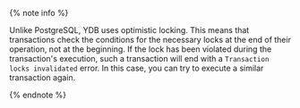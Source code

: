 {% note info %}

Unlike PostgreSQL, YDB uses optimistic locking. This means that transactions check the conditions for the necessary locks at the end of their operation, not at the beginning. If the lock has been violated during the transaction's execution, such a transaction will end with a `Transaction locks invalidated` error. In this case, you can try to execute a similar transaction again.

{% endnote %}